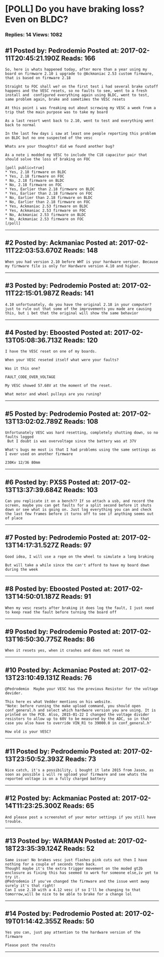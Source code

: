 # \[POLL\] Do you have braking loss? Even on BLDC?

### Replies: 14 Views: 1082

## \#1 Posted by: Pedrodemio Posted at: 2017-02-11T20:45:21.190Z Reads: 166

```
So, here is whats happened today, after more than a year using my board on firmware 2.10 i upgrade to @Ackmaniac 2.53 custom firmware, that is based on firmware 2.18

Straight to FOC shall we? on the first test i had several brake cutoff happens and the VESC resets, so no faults to see, went to a fresh install and  configured everything again using BLDC, went to test, same problem again, brake and sometimes the VESC resets

At this point i was freaking out about screwing my VESC a week from a trip that the main purpose was to take my board

As a last resort went back to 2.10, went to test and everything went back to normal

In the last few days i saw at least one people reporting this problem on BLDC but no one suspected of the vesc

Whats are your thoughts? did we found another bug?

As a note i modded my VESC to include the C18 capacitor pair that should solve the loss of braking on FOC 

[poll public=true]
* Yes, 2.18 firmware on BLDC
* Yes, 2.18 firmware on FOC
* No, 2.18 firmware on BLDC
* No, 2.18 firmware on FOC
* Yes, Earlier than 2.18 firmware on BLDC
* Yes, Earlier than 2.18 firmware on FOC
* No, Earlier than 2.18 firmware on BLDC
* No, Earlier than 2.18 firmware on FOC
* Yes, Ackmaniac 2.53 firmware on BLDC
* Yes, Ackmaniac 2.53 firmware on FOC
* No, Ackmaniac 2.53 firmware on BLDC
* No, Ackmaniac 2.53 firmware on FOC
[/poll]
```

---
## \#2 Posted by: Ackmaniac Posted at: 2017-02-11T22:03:53.670Z Reads: 148

```
When you had version 2.10 before WHT is your hardware version. Because my firmware file is only for Hardware version 4.10 and higher.
```

---
## \#3 Posted by: Pedrodemio Posted at: 2017-02-11T22:15:01.987Z Reads: 141

```
4.10 unfortunately, do you have the original 2.18 in your computer? just to rule out that some of the improvements you made are causing this, but i bet that the original will show the same behavior
```

---
## \#4 Posted by: Eboosted Posted at: 2017-02-13T05:08:36.713Z Reads: 120

```
I have the VESC reset on one of my boards.

When your VESC reseted itself what were your faults?

Was it this one?

FAULT_CODE_OVER_VOLTAGE

My VESC showed 57.68V at the moment of the reset.

What motor and wheel pulleys are you runing?
```

---
## \#5 Posted by: Pedrodemio Posted at: 2017-02-13T13:02:02.789Z Reads: 108

```
Unfortunately VESC was hard resetting, completely shutting down, so no faults logged
 But I doubt is was overvoltage since the battery was at 37V

What's bugs me most is that I had problems using the same settings as I ever used on another firmware

230Kv 12/36 80mm
```

---
## \#6 Posted by: PXSS Posted at: 2017-02-13T13:37:39.684Z Reads: 103

```
Can you replicate it on a bench?? If so attach a usb, and record the screen, maybe you can get faults for a split second before it shuts down or see what is going on. Just log everything you can and check the last few frames before it turns off to see if anything seems out of place
```

---
## \#7 Posted by: Pedrodemio Posted at: 2017-02-13T14:17:31.527Z Reads: 97

```
Good idea, I will use a rope on the wheel to simulate a long braking

But will take a while since the can't afford to have my board down during the week
```

---
## \#8 Posted by: Eboosted Posted at: 2017-02-13T14:50:01.187Z Reads: 91

```
When my vesc resets after braking it does log the fault, I just need to keep read the fault before turning the board off
```

---
## \#9 Posted by: Pedrodemio Posted at: 2017-02-13T16:50:30.775Z Reads: 86

```
When it resets yes, when it crashes and does not reset no
```

---
## \#10 Posted by: Ackmaniac Posted at: 2017-02-13T23:10:49.131Z Reads: 76

```
@Pedrodemio  Maybe your VESC has the previous Resistor for the voltage devider.

This here es what Vedder mentions on his website. 
"Note: before running the make upload command, you should open conf_general.h and select which hardware version you are using. It is printed on the PCB. Also, 2015-01-22 I changed the voltage divider resistors to allow up to 60V to be measured by the ADC, so in that case you also have to override VIN_R1 to 39000.0 in conf_general.h"

How old is your VESC?
```

---
## \#11 Posted by: Pedrodemio Posted at: 2017-02-13T23:50:52.393Z Reads: 73

```
Nice catch, it's a possibility, i bought it late 2015 from Jason, as soon as possible i will re upload your firmware and see whats the reported voltage is on a fully charged battery
```

---
## \#12 Posted by: Ackmaniac Posted at: 2017-02-14T11:23:25.300Z Reads: 65

```
And please post a screenshot of your motor settings if you still have trouble.
```

---
## \#13 Posted by: WARMAN Posted at: 2017-02-18T23:35:39.124Z Reads: 52

```
Same issue! No brakes vesc just flashes pink cuts out then I have nothing for a couple of seconds then back.
Thought maybe it's the extra trigger movement on the moded gt2b enclosure as fixing this has seemed to work for someone else,iv yet to try it. 
@Pedrodemio if you've changed the firmware and the issue went away surely it's that right!
Can I use 2.10 with a 4.12 vesc if so I'll be changing to that tomorrow,will be nice to be able to brake for a change lol
```

---
## \#14 Posted by: Pedrodemio Posted at: 2017-02-19T01:14:42.355Z Reads: 50

```
Yes you can, just pay attention to the hardware version of the firmware

Please post the results
```

---
